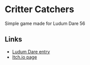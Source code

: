 # Critter Catchers

Simple game made for Ludum Dare 56

## Links
- [Ludum Dare entry](https://ldjam.com/events/ludum-dare/56/critter-catchers)
- [Itch.io page](https://itsaina.itch.io/critter-catchers)

